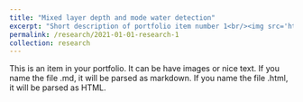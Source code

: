 ```yaml
---
title: "Mixed layer depth and mode water detection"
excerpt: "Short description of portfolio item number 1<br/><img src='http://yanxu-chen.github.io/images/example_profiles.png' width="450" height="270">"
permalink: /research/2021-01-01-research-1
collection: research
---
```


This is an item in your portfolio. It can be have images or nice text. If you name the file .md, it will be parsed as markdown. If you name the file .html, it will be parsed as HTML. 




